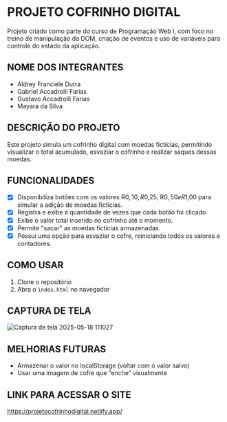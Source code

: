 # PROJETO COFRINHO DIGITAL
Projeto criado como parte do curso de Programação Web I, com foco no treino de manipulação da DOM, criação de eventos e uso de variáveis para controle do estado da aplicação.

## NOME DOS INTEGRANTES
- Aldrey Franciele Dutra
- Gabriel Accadrolli Farias
- Gustavo Accadrolli Farias
- Mayara da Silva

## DESCRIÇÃO DO PROJETO
Este projeto simula um cofrinho digital com moedas fictícias, permitindo visualizar o total acumulado, esvaziar o cofrinho e realizar saques dessas moedas.

## FUNCIONALIDADES
- [x] Disponibiliza botões com os valores R$0,10, R$0,25, R$0,50 e R$1,00 para simular a adição de moedas fictícias.
- [x] Registra e exibe a quantidade de vezes que cada botão foi clicado.
- [x] Exibe o valor total inserido no cofrinho até o momento.
- [x] Permite "sacar" as moedas fictícias armazenadas.
- [x] Possui uma opção para esvaziar o cofre, reiniciando todos os valores e contadores.

## COMO USAR 
1. Clone o repositório
2. Abra o `index.html` no navegador

## CAPTURA DE TELA
![Captura de tela 2025-05-18 111027](https://github.com/user-attachments/assets/e88fca96-3170-4b8f-834d-cfe42d251f30)


## MELHORIAS FUTURAS
- Armazenar o valor no localStorage (voltar com o valor salvo)
- Usar uma imagem de cofre que “enche” visualmente

## LINK PARA ACESSAR O SITE
https://projetocofrinhodigital.netlify.app/

